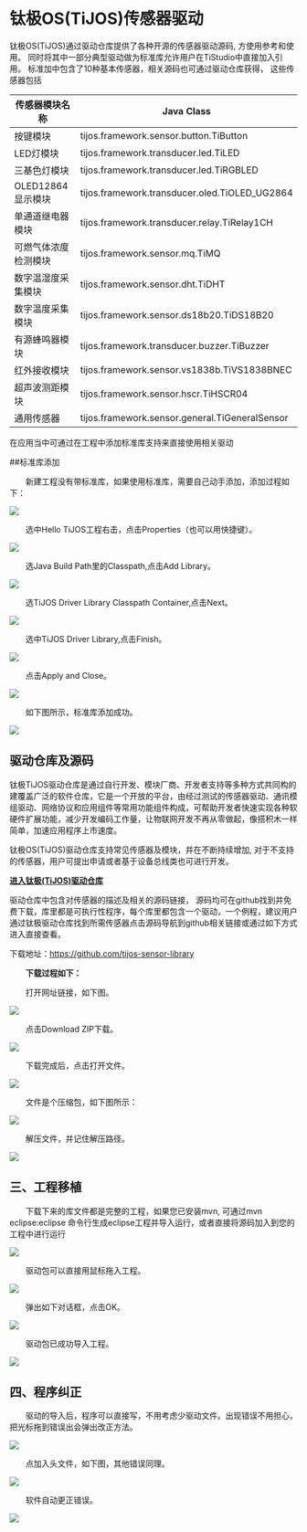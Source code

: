 # 钛极OS(TiJOS)传感器驱动 #

钛极OS(TiJOS)通过驱动仓库提供了各种开源的传感器驱动源码, 方使用参考和使用。 同时将其中一部分典型驱动做为标准库允许用户在TiStudio中直接加入引用。
标准加中包含了10种基本传感器，相关源码也可通过驱动仓库获得， 这些传感器包括

| 传感器模块名称                                          | Java Class                                     |
| ------------------------------------------------------- | ---------------------------------------------- |
| 按键模块            | tijos.framework.sensor.button.TiButton         |
| LED灯模块          | tijos.framework.transducer.led.TiLED           |
| 三基色灯模块       | tijos.framework.transducer.led.TiRGBLED        |
| OLED12864显示模块  | tijos.framework.transducer.oled.TiOLED_UG2864  |
| 单通道继电器模块 | tijos.framework.transducer.relay.TiRelay1CH    |
| 可燃气体浓度检测模块    | tijos.framework.sensor.mq.TiMQ                 |
| 数字温湿度采集模块     | tijos.framework.sensor.dht.TiDHT               |
| 数字温度采集模块   | tijos.framework.sensor.ds18b20.TiDS18B20       |
| 有源蜂鸣器模块  | tijos.framework.transducer.buzzer.TiBuzzer     |
| 红外接收模块       | tijos.framework.sensor.vs1838b.TiVS1838BNEC    |
| 超声波测距模块        | tijos.framework.sensor.hscr.TiHSCR04           |
| 通用传感器         | tijos.framework.sensor.general.TiGeneralSensor |


在应用当中可通过在工程中添加标准库支持来直接使用相关驱动

##标准库添加

　　新建工程没有带标准库，如果使用标准库，需要自己动手添加，添加过程如下：

![](./img/TiJOS15.png)

　　选中Hello TiJOS工程右击，点击Properties（也可以用快捷键）。

![](./img/TiJOS16.png)

　　选Java Build Path里的Classpath,点击Add Library。

![](./img/TiJOS17.png)

　　选TiJOS Driver Library Classpath Container,点击Next。

![](./img/TiJOS18.png)

　　选中TiJOS Driver Library,点击Finish。

![](./img/TiJOS19.png)

　　点击Apply and Close。

![](./img/TiJOS20.png)

　　如下图所示，标准库添加成功。

![](./img/TiJOS21.png)


## 驱动仓库及源码 ##

钛极TiJOS驱动仓库是通过自行开发、模块厂商、开发者支持等多种方式共同构的建覆盖广泛的软件仓库，它是一个开放的平台，由经过测试的传感器驱动、通讯模组驱动、网络协议和应用组件等常用功能组件构成，可帮助开发者快速实现各种软硬件扩展功能，减少开发编码工作量，让物联网开发不再从零做起，像搭积木一样简单，加速应用程序上市速度。

钛极OS(TiJOS)驱动仓库支持常见传感器及模块，并在不断持续增加, 对于不支持的传感器，用户可提出申请或者基于设备总线类也可进行开发。

 **[进入钛极(TiJOS)驱动仓库](http://store.tijos.net)**

驱动仓库中包含对传感器的描述及相关的源码链接， 源码均可在github找到并免费下载，库里都是可执行性程序，每个库里都包含一个驱动，一个例程，建议用户通过钛极驱动仓库找到所需传感器点击源码导航到github相关链接或通过如下方式进入直接查看。

下载地址：https://github.com/tijos-sensor-library

　　**下载过程如下：**

　　打开网址链接，如下图。

![](./img/TiJOS1.png)

　　点击Download ZIP下载。

![](./img/TiJOS2.png)

　　下载完成后，点击打开文件。

![](./img/TiJOS4.png)

　　文件是个压缩包，如下图所示：

![](./img/TiJOS5.png)

　　解压文件，并记住解压路径。

![](./img/TiJOS6.png)


## 三、工程移植 ##

　　下载下来的库文件都是完整的工程，如果您已安装mvn, 可通过mvn eclipse:eclipse 命令行生成eclipse工程并导入运行，或者直接将源码加入到您的工程中进行运行

![](./img/TiJOS7.png)

　　驱动包可以直接用鼠标拖入工程。

![](./img/TiJOS9.png)

　　弹出如下对话框，点击OK。

![](./img/TiJOS10.png)

　　驱动包已成功导入工程。

![](./img/TiJOS11.png)

## 四、程序纠正 ##

　　驱动的导入后，程序可以直接写，不用考虑少驱动文件。出现错误不用担心，把光标拖到错误出会弹出改正方法。

![](./img/TiJOS12.png)

　　点加入头文件，如下图，其他错误同理。

![](./img/TiJOS13.png)

　　软件自动更正错误。

![](./img/TiJOS14.png)
